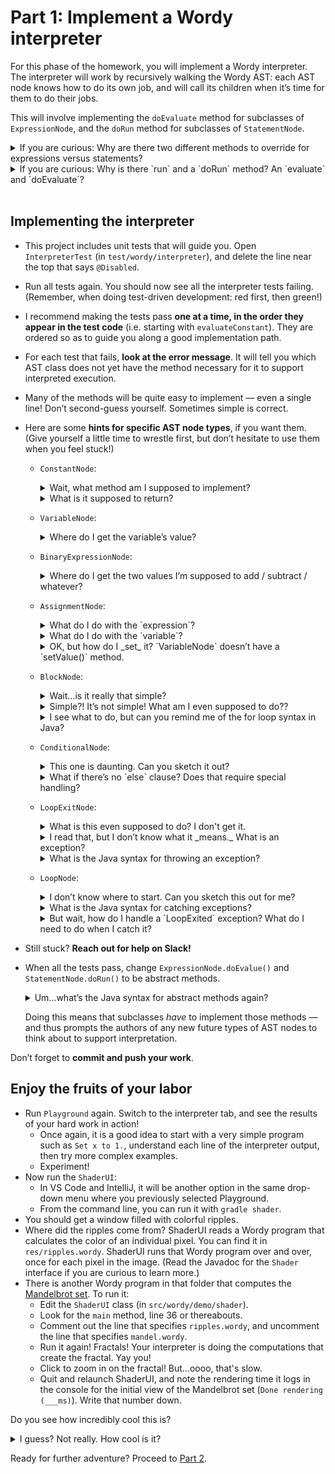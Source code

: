 # Part 1: Implement a Wordy interpreter

For this phase of the homework, you will implement a Wordy interpreter. The interpreter will work by recursively walking the Wordy AST: each AST node knows how to do its own job, and will call its children when it’s time for them to do their jobs.

This will involve implementing the `doEvaluate` method for subclasses of `ExpressionNode`, and the `doRun` method for subclasses of `StatementNode`.
<details>
  <summary>If you are curious: Why are there two different methods to override for expressions versus statements?</summary>

  Expressions evaluate to a value when the code runs, i.e. they pass a value up the tree. Statements do not output a value; they just run.

  The Wordy AST draws this distinction in its class hierarchy to help keep you from making mistakes. You can’t accidentally make a statement evaluate to something because the return type of `doRun` is `void`. Conversely, you can’t accidentally make an expression _not_ return a value, because the return type of `doEvaluate` is `double`.

  Not all ASTs for all languages draw this distinctions. In some languages, _everything_ is an expression. And some ASTs might use a type system to handle this (“a void-returning node”) instead of using separate method definitions. This is just how Wordy does it.
</details>
<details>
  <summary>If you are curious: Why is there `run` and a `doRun` method? An `evaluate` and `doEvaluate`?</summary>
  The `run` and `evaluate` do work common to all statements and expresisons: they report execution practice back to a `Tracer`, which allows the playground to show you how the program executed. They call the `doRun` and `doEvaluate` method to do the work that is specific to each kind of node.

  So, for example, if `a` is the parent of `b` in the AST, then you get this call structure:

    a.run() → a.doRun() → b.run() → b.doRun()
</details>
<br>


## Implementing the interpreter

- This project includes unit tests that will guide you. Open `InterpreterTest` (in `test/wordy/interpreter`), and delete the line near the top that says `@Disabled`.
- Run all tests again. You should now see all the interpreter tests failing. (Remember, when doing test-driven development: red first, then green!)
- I recommend making the tests pass **one at a time, in the order they appear in the test code** (i.e. starting with `evaluateConstant`). They are ordered so as to guide you along a good implementation path.
- For each test that fails, **look at the error message**. It will tell you which AST class does not yet have the method necessary for it to support interpreted execution.
- Many of the methods will be quite easy to implement — even a single line! Don’t second-guess yourself. Sometimes simple is correct.
- Here are some **hints for specific AST node types**, if you want them. (Give yourself a little time to wrestle first, but don’t hesitate to use them when you feel stuck!)

  - `ConstantNode`:
    <details>
      <summary>Wait, what method am I supposed to implement?</summary>

      What kind of class is this: a `StatementNode` or an `ExpressionNode`? Check the instructions at the top of part 1 again. What method do you implement for this kind of node?
      
      - <details>
        <summary>Nope, I need more of a hint than that / need help with the syntax.</summary>

        Override `doEvaluate` from the superclass. Your IDE can help you fill it in. It will look like this:
        ```java
        @Override
        protected double doEvaluate(EvaluationContext context) {
            // your implementation goes here
        }
        ```
      </details>
    </details>
    <details>
      <summary>What is it supposed to return?</summary>

      Well, for example, the ConstantNode `2` should _always_ return the number 2 when it’s evaluated. What instance variable holds the 2? (If `2` appears in Wordy code in the playground, what does the corresponding AST node look like? Where does the `2` show up in the AST view?)
    </details>

  - `VariableNode`:
    <details>
      <summary>Where do I get the variable’s value?</summary>

      The `EvaluationContext` class holds the current values of variables. Give it a variable name, and it will give you its current value.
    </details>

  - `BinaryExpressionNode`:
    <details>
      <summary>Where do I get the two values I’m supposed to add / subtract / whatever?</summary>

      You first need to _evaluate_ the left hand side, then _evaluate_ the right hand side, then combine the results.
    </details>

  - `AssignmentNode`:
    <details>
      <summary>What do I do with the `expression`?</summary>

      You need to evaluate it, just like the BinaryExpressionNode.
    </details>
    <details>
      <summary>What do I do with the `variable`?</summary>

      You need to ask it for its name. Contexts look up variables by name.
    </details>
    <details>
      <summary>OK, but how do I _set_ it? `VariableNode` doesn’t have a `setValue()` method.</summary>

      You don’t _want_ to change the `VariableNode`. That is part of the program. It never changes once the AST is created. Remember, the AST _is the program_, just in another form beside text.

      You don’t want to change the program itself. You want to change the _current value_ of the variable. What object holds the current values of the variables? (When you had to _get_ the current value of a variable before, where did you get it from?)
    </details>

  - `BlockNode`:
    <details>
      <summary>Wait…is it really that simple?</summary>

      If your test passes, then yes, it really is. This should take only 2 or 3 short lines of code.
    </details>
    <details>
      <summary>Simple?! It’s not simple! What am I even supposed to do??</summary>

      Remember, “simple” does not mean “easy!” 

      You are supposed to run each of the child statements, in order.

      It may not be easy to see, but the code will be simple when you are done.
    </details>
    <details>
      <summary>I see what to do, but can you remind me of the for loop syntax in Java?</summary>

      ```
      for (var item : listOfItems) {
        ...
      }
      ```
    </details>

  - `ConditionalNode`:
    <details>
      <summary>This one is daunting. Can you sketch it out?</summary>

      Puzzle it over a bit first. You already have experience with all the building blocks you need from the items above.

      - <details>
        <summary>When you’ve puzzled a bit, and you are ready for the sketch:</summary>

        - Evaluate the left and right hand expressions. (This will look a lot like `BinaryExpressionNode`.)
        - Compare them according to the comparison operator. (This will also look a lot like `BinaryExpressionNode`.)
        - Based on the result of the comparison, run exactly one of either the true branch or the false branch.
      </details>
    </details>
    <details>
      <summary>What if there’s no `else` clause? Does that require special handling?</summary>

      Take a look at the AST for `If 1 < 2 then set x to 1.` in the playground. There is no else clause in that statement. What does that `ConditionalNode` look like? _Does_ it require special handling?
    </details>

  - `LoopExitNode`:
    <details>
      <summary>What is this even supposed to do? I don't get it.</summary>

      Read the Javadoc for the `LoopExitNode` class. It tells you what to do, pretty much in so many words.
    </details>
    <details>
      <summary>I read that, but I don’t know what it _means._ What is an exception?</summary>

      In Java, exceptions are how code reports errors. When an error happens, code “throws” an exception, and it immediately exits the block you’re inside, maybe the whole method, maybe the method that called it and the method that called that method and…on up the chain until it encounters a “try / catch” block that matches the exception.

      The Wordy interpreter lightly abuses this mechanism to exit whatever loop we’re inside: `LoopExitNode` throws a `LoopExited` exception, and `LoopNode` catches it. That gives us a way of teleporting outside whatever loop we’re inside, no matter how deep the recursion has gone.
    </details>
    <details>
      <summary>What is the Java syntax for throwing an exception?</summary>

      `throw new SomeExceptionType()`, where `SomeExceptionType` is an exception class.
    </details>

  - `LoopNode`:
    <details>
      <summary>I don’t know where to start. Can you sketch this out for me?</summary>

      Remember, Wordy uses exceptions to exit loops. So the structure is something like this:
      ```
      infinite loop:
        run the loop body
      but when there’s a LoopExited exception:
        done
      ```
    </details>
    <details>
      <summary>What is the Java syntax for catching exceptions?</summary>

      ```java
      try {
        // lots of stuff
      } catch (SomeExceptionType e) {
        // handle the exception
      }
      ```
    </details>
    <details>
      <summary>But wait, how do I handle a `LoopExited` exception? What do I need to do when I catch it?</summary>

      Nothing!

      Just make sure you catch it _outside_ the loop.
    </details>

- Still stuck? **Reach out for help on Slack!**
- When all the tests pass, change `ExpressionNode.doEvalue()` and `StatementNode.doRun()` to be abstract methods.
  <details>
    <summary>Um…what’s the Java syntax for abstract methods again?</summary>

    For example:

    ```java
    protected abstract double doEvaluate(EvaluationContext context);
    ```
  </details>

  Doing this means that subclasses _have_ to implement those methods — and thus prompts the authors of any new future types of AST nodes to think about to support interpretation.

Don’t forget to **commit and push your work**.


## Enjoy the fruits of your labor

- Run `Playground` again. Switch to the interpreter tab, and see the results of your hard work in action!
  - Once again, it is a good idea to start with a very simple program such as `Set x to 1.`, understand each line of the interpreter output, then try more complex examples.
  - Experiment!
- Now run the `ShaderUI`:
  - In VS Code and IntelliJ, it will be another option in the same drop-down menu where you previously selected Playground.
  - From the command line, you can run it with `gradle shader`.
- You should get a window filled with colorful ripples.
- Where did the ripples come from? ShaderUI reads a Wordy program that calculates the color of an individual pixel. You can find it in `res/ripples.wordy`. ShaderUI runs that Wordy program over and over, once for each pixel in the image. (Read the Javadoc for the `Shader` interface if you are curious to learn more.)
- There is another Wordy program in that folder that computes the [Mandelbrot set](https://en.wikipedia.org/wiki/Mandelbrot_set). To run it:
    - Edit the `ShaderUI` class (in `src/wordy/demo/shader`).
    - Look for the `main` method, line 36 or thereabouts.
    - Comment out the line that specifies `ripples.wordy`, and uncomment the line that specifies `mandel.wordy`.
    - Run it again! Fractals! Your interpreter is doing the computations that create the fractal. Yay you!
    - Click to zoom in on the fractal! But…oooo, that's slow.
    - Quit and relaunch ShaderUI, and note the rendering time it logs in the console for the initial view of the Mandelbrot set (`Done rendering (___ms)`). Write that number down.

Do you see how incredibly cool this is?
<details>
  <summary>I guess? Not really. How cool is it?</summary>

  When you started this phase of the assigment, Wordy code was _just a bunch of data_: text, a tree.

  You made it a program. A program that _actually runs_. Your computer is now running code in a new programming language it could not run before because _you made it do that_.

  That is incredibly cool.
</details>

Ready for further adventure? Proceed to [Part 2](2-compiler.md).